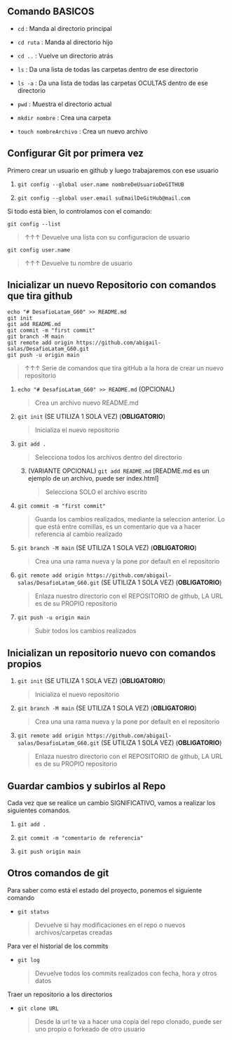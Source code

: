 ## Comando BASICOS

- `cd` : Manda al directorio principal
- `cd ruta` : Manda al directorio hijo
- `cd ..` : Vuelve un directorio atrás

- `ls` : Da una lista de todas las carpetas dentro de ese directorio
- `ls -a` : Da una lista de todas las carpetas OCULTAS dentro de ese directorio

- `pwd` : Muestra el directorio actual

- `mkdir nombre` : Crea una carpeta

- `touch nombreArchivo` : Crea un nuevo archivo

## Configurar Git por primera vez

Primero crear un usuario en github y luego trabajaremos con ese usuario

1. `git config --global user.name nombreDeUsuarioDeGITHUB`

2. `git config --global user.email suEmailDeGitHub@mail.com`

Si todo está bien, lo controlamos con el comando:

`git config --list`

> ↑↑↑ Devuelve una lista con su configuracion de usuario

`git config user.name`

> ↑↑↑ Devuelve tu nombre de usuario

## Inicializar un nuevo Repositorio con comandos que tira github

```
echo "# DesafioLatam_G60" >> README.md
git init
git add README.md
git commit -m "first commit"
git branch -M main
git remote add origin https://github.com/abigail-salas/DesafioLatam_G60.git
git push -u origin main
```

> ↑↑↑ Serie de comandos que tira gitHub a la hora de crear un nuevo repositorio

1. `echo "# DesafioLatam_G60" >> README.md` (OPCIONAL)

   > Crea un archivo nuevo README.md

2. `git init` (SE UTILIZA 1 SOLA VEZ) (**OBLIGATORIO**)

   > Inicializa el nuevo repositorio

3. `git add .`

   > Selecciona todos los archivos dentro del directorio

   3. (VARIANTE OPCIONAL) `git add README.md` [README.md es un ejemplo de un archivo, puede ser index.html]
      > Selecciona SOLO el archivo escrito

4. `git commit -m "first commit"`

   > Guarda los cambios realizados, mediante la seleccion anterior. Lo que está entre comillas, es un comentario que va a hacer referencia al cambio realizado

5. `git branch -M main` (SE UTILIZA 1 SOLA VEZ) (**OBLIGATORIO**)

   > Crea una una rama nueva y la pone por default en el repositorio

6. `git remote add origin https://github.com/abigail-salas/DesafioLatam_G60.git` (SE UTILIZA 1 SOLA VEZ) (**OBLIGATORIO**)

   > Enlaza nuestro directorio con el REPOSITORIO de github, LA URL es de su PROPIO repositorio

7. `git push -u origin main`

   > Subir todos los cambios realizados

## Inicializan un repositorio nuevo con comandos propios

1. `git init` (SE UTILIZA 1 SOLA VEZ) (**OBLIGATORIO**)

   > Inicializa el nuevo repositorio

2. `git branch -M main` (SE UTILIZA 1 SOLA VEZ) (**OBLIGATORIO**)

   > Crea una una rama nueva y la pone por default en el repositorio

3. `git remote add origin https://github.com/abigail-salas/DesafioLatam_G60.git` (SE UTILIZA 1 SOLA VEZ) (**OBLIGATORIO**)

   > Enlaza nuestro directorio con el REPOSITORIO de github, LA URL es de su PROPIO repositorio

## Guardar cambios y subirlos al Repo

Cada vez que se realice un cambio SIGNIFICATIVO, vamos a realizar los siguientes comandos.

1. `git add .`

2. `git commit -m "comentario de referencia"`

3. `git push origin main`

## Otros comandos de git

Para saber como está el estado del proyecto, ponemos el siguiente comando

- `git status`

  > Devuelve si hay modificaciones en el repo o nuevos archivos/carpetas creadas

Para ver el historial de los commits

- `git log`

  > Devuelve todos los commits realizados con fecha, hora y otros datos

Traer un repositorio a los directorios

- `git clone URL`

  > Desde la url te va a hacer una copia del repo clonado, puede ser uno propio o forkeado de otro usuario
